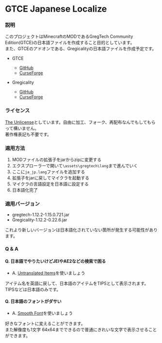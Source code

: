 # GTCE Japanese Localize

### 説明

このプロジェクトはMinecraftのMODであるGregTech Community Edition(GTCE)の日本語ファイルを作成すること目的としています。  
また、GTCEのアドオンである、Gregicalityの日本語ファイルを作成予定です。

- GTCE  
  - [GitHub](https://github.com/GregTechCE/GregTech)  
  - [CurseForge](https://www.curseforge.com/minecraft/mc-mods/gregtechce)

- Gregicality
  - [GitHub](https://github.com/Gregicality/gregicality)
  - [CurseForge](https://www.curseforge.com/minecraft/mc-mods/gregicality)

### ライセンス

[The Unlicense](https://github.com/sakuya712/GTCE_JapaneseLocalize/blob/master/LICENSE)としています。自由に加工、フォーク、再配布なんでもしてもらって構いません。  
著作権表記も不要です。  

### 適用方法

1. MODファイルの拡張子をjarからzipに変更する
2. エクスプローラーで開いて`\assets\gregtech\lang`まで進んでいく
3. ここに`ja_jp.lang`ファイルを追加する
4. 拡張子をjarに戻してマイクラを起動する
5. マイクラの言語設定を日本語に設定する
6. 日本語化完了

### 適用バージョン

- gregtech-1.12.2-1.15.0.721.jar
- Gregicality-1.12.2-0.22.6.jar

これより新しいバージョンは日本語化されていない箇所が発生する可能性があります。

### Q & A

#### Q. 日本語でやりたいけどJEIやAE2などの検索で困る

- A. [Untranslated Items](https://www.curseforge.com/minecraft/mc-mods/untranslated-items)を使いましょう

アイテム名を英語に戻して、日本語のアイテムをTIPSとして表示されます。  
TIPSなどは日本語のみです。

#### Q. 日本語のフォントがダサい

- A. [Smooth Font](https://www.curseforge.com/minecraft/mc-mods/smooth-font)を使いましょう

好きなフォントに変えることができます。  
また解像度も1文字 64x64までできるので普通にきれいな文字で表示させることができます。